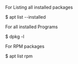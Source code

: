 For Listing all installed packages

$ apt list --installed

For all installed Programs

$ dpkg -l

For RPM packages

$ apt list rpm
